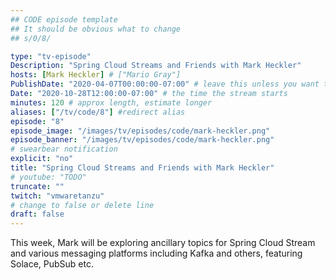 ```yaml
---
## CODE episode template
## It should be obvious what to change
## s/0/8/

type: "tv-episode"
Description: "Spring Cloud Streams and Friends with Mark Heckler"
hosts: [Mark Heckler] # ["Mario Gray"]
PublishDate: "2020-04-07T00:00:00-07:00" # leave this unless you want to schedule far ahead
Date: "2020-10-28T12:00:00-07:00" # the time the stream starts
minutes: 120 # approx length, estimate longer
aliases: ["/tv/code/8"] #redirect alias
episode: "8"
episode_image: "/images/tv/episodes/code/mark-heckler.png"
episode_banner: "/images/tv/episodes/code/mark-heckler.png"
# swearbear notification
explicit: "no"
title: "Spring Cloud Streams and Friends with Mark Heckler"
# youtube: "TODO"
truncate: ""
twitch: "vmwaretanzu"
# change to false or delete line
draft: false
---
```


This week, Mark will be exploring ancillary topics for Spring Cloud Stream and various messaging platforms including Kafka and others, featuring Solace, PubSub etc.
